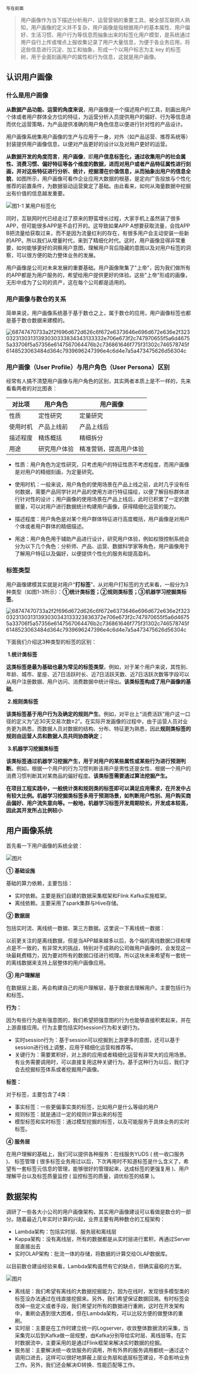 `写在前面`

> 用户画像作为当下描述分析用户、运营营销的重要工具，被全部互联网人熟知，用户画像的定义并不复杂，用户画像是指根据用户的基本属性、用户偏好、生活习惯、用户行为等信息而抽象出来的标签化用户模型，是系统通过用户自行上传或埋点上报收集记录了用户大量信息，为便于各业务应用，将这些信息进行沉淀、加工和抽象，形成一个以用户标志为主 key 的标签树，用于全面刻画用户的属性和行为信息，这就是用户画像。

## 认识用户画像 

### 什么是用户画像

**从数据产品功能、运营的角度来说**，用户画像是一个描述用户的工具，刻画出用户个体或者用户群体全方位的特征，为运营分析人员提供用户的偏好、行为等信息进而优化运营策略，为产品提供准确的用户角色信息以便进行针对性的产品设计。

用户画像系统集用户画像的生产与应用于一身，对外（如产品运营、推荐系统等）封装提供用户画像信息，以便对产品更好的设计以及对用户更好的运营。

**从数据开发的角度而言**，**用户画像**，即**用户信息标签化，通过收集用户的社会属性、消费习惯、偏好特征等各个维度的数据，进而对用户或者产品特征属性进行刻画，并对这些特征进行分析、统计，挖掘潜在价值信息，从而抽象出用户的信息全貌**，如图所示，用户画像可看作企业应用大数据的根基，是定向广告投放与个性化推荐的前置条件，为数据驱动运营奠定了基础。由此看来，如何从海量数据中挖掘出有价值的信息越发重要。

![图1-1 某用户标签化](https://camo.githubusercontent.com/92cc0277b2fc7dc7510a95c00bce775fa274b5043c7c7d29281d15ef0d28ed96/68747470733a2f2f696d672d626c6f672e6373646e696d672e636e2f32303231303131393030303831373830302e706e673f2c747970655f5a6d46755a33706f5a57356e6147567064476b2c736861646f775f31302c746578745f6148523063484d364c7939696247396e4c6d4e7a5a473475626d56304c33646c61586870626c38304e444d784f44677a4d413d3d2c73697a655f31362c636f6c6f725f4646464646462c745f3730237069635f63656e746572)

同时，互联网时代已经走过了原来的野蛮增长过程，大家手机上虽然装了很多APP，但可能很多APP是不会打开的。这导致如果APP A想要获取流量，会找APP B把流量给获取过来，而不是因为流量红利的存在，有很多用户会主动安装一些新的APP。所以我们从增量时代，来到了精细化时代。这时，用户画像显得非常重要，如何能够更好的洞察用户意图，理解用户背后隐藏的意图以及对用户标签的洞察，可以很方便的助力整体业务的发展。

用户画像是公司对未来发展的重要基础。用户画像聚集了"上帝"，因为我们做所有的APP都是为用户服务的，希望给用户提供更好的体验。这些"上帝"形成的画像，无形中成为了公司的资产，这在每个公司都是适用的。

### 用户画像与数仓的关系

简单来说，用户画像系统基于基于数仓之上，属于数仓的应用，用户画像标签也都是基于数仓数据来建模的。

![68747470733a2f2f696d672d626c6f672e6373646e696d672e636e2f32303231303131393030333834343133332e706e673f2c747970655f5a6d46755a33706f5a57356e6147567064476b2c736861646f775f31302c746578745f6148523063484d364c7939696247396e4c6d4e7a5a473475626d56304c](https://gitee.com/joeyooa/data-images/raw/master/note/2021/68747470733a2f2f696d672d626c6f672e6373646e696d672e636e2f32303231303131393030333834343133332e706e673f2c747970655f5a6d46755a33706f5a57356e6147567064476b2c736861646f775f31302c746578745f6148523063484d364c7939696247396e4c6d4e7a5a473475626d56304c.png)

### 用户画像（User Profile）与用户角色（User Persona）区别

经常有人搞不清楚用户画像与用户角色的区别，其实两者本质上是不一样的，先来看看两者的对比图表：

| 对比项   | 用户角色     | 用户画像               |
| -------- | ------------ | ---------------------- |
| 性质     | 定性研究     | 定量研究               |
| 使用时机 | 产品上线前   | 产品上线后             |
| 描述程度 | 精炼概括     | 精细拆分               |
| 用途     | 研究用户体验 | 精准营销，提高用户体验 |

- 性质：用户角色为定性研究，只考虑用户的特征性质不考虑程度，而用户画像是对用户的精细刻画，为定量研究。

- 使用时机：一般来说，用户角色的使用场景在产品上线之前，此时几乎没有任何数据，需要产品同学针对产品的使用方进行特征描绘，以便了解目标群体进行针对性的设计；用户画像的使用场景在产品上线后，此时已积累了一定的数据量，可以对用户进行数据统计构建用户画像，获得精细化运营的能力。

- 描述程度：用户角色是对某个用户群体特征进行高度概括，用户画像是对用户个体或者用户群体的精细描述。

- 用途：用户角色用于辅助产品进行设计，研究用户体验，例如权限控制系统会分为以下几个角色：分析师、产品、运营、数据科学家等角色，用户画像用于了解用户特征以及偏好，以便提供个性化的服务和提高盈利。

### 标签类型

用户画像建模其实就是对用户“**打标签**”，从对用户打标签的方式来看，一般分为3种类型（如图1-3所示）：**①统计类标签；②规则类标签；③机器学习挖掘类标签**。

![68747470733a2f2f696d672d626c6f672e6373646e696d672e636e2f32303231303131393030343133323836372e706e673f2c747970655f5a6d46755a33706f5a57356e6147567064476b2c736861646f775f31302c746578745f6148523063484d364c7939696247396e4c6d4e7a5a473475626d56304c](https://gitee.com/joeyooa/data-images/raw/master/note/2021/68747470733a2f2f696d672d626c6f672e6373646e696d672e636e2f32303231303131393030343133323836372e706e673f2c747970655f5a6d46755a33706f5a57356e6147567064476b2c736861646f775f31302c746578745f6148523063484d364c7939696247396e4c6d4e7a5a473475626d56304c.png)

 下面我们介绍这3种类型的标签的区别：

​    **1.统计类标签**

​    **这类标签是最为基础也最为常见的标签类型**，例如，对于某个用户来说，其性别、年龄、城市、星座、近7日活跃时长、近7日活跃天数、近7日活跃次数等字段可以从用户注册数据、用户访问、消费数据中统计得出。**该类标签构成了用户画像的基础**。

​    **2.规则类标签**

​    **该类标签基于用户行为及确定的规则产生**。例如，对平台上“消费活跃”用户这一口径的定义为“近30天交易次数≥2”。在实际开发画像的过程中，由于运营人员对业务更为熟悉，而数据人员对数据的结构、分布、特征更为熟悉，因此**规则类标签的规则由运营人员和数据人员共同协商确定**；

​    **3.机器学习挖掘类标签**

​    **该类标签通过机器学习挖掘产生，用于对用户的某些属性或某些行为进行预测判断**。例如，根据一个用户的行为习惯判断该用户是男性还是女性、根据一个用户的消费习惯判断其对某商品的偏好程度。**该类标签需要通过算法挖掘产生。**

​    **在项目工程实践中，一般统计类和规则类的标签即可以满足应用需求，在开发中占有较大比例。机器学习挖掘类标签多用于预测场景，如判断用户性别、用户购买商品偏好、用户流失意向等。一般地，机器学习标签开发周期较长，开发成本较高，因此其开发所占比例较小**

## 用户画像系统

首先看一下用户画像的系统全貌：

![图片](https://gitee.com/joeyooa/data-images/raw/master/note/2021/640.png)

**① 基础设施**

基础的算力依赖，主要包括：

- 实时依赖。主要是我们自建的数据采集框架和Flink Kafka实施框架。
- 离线依赖。主要采用了spark集群与Hive存储。

**② 数据层**

包括实时流、离线统一数据、第三方数据。这里说一下离线统一数据：

以前更关注的是离线数据，但是当APP越来越多以后，各个端的离线数据口径和埋点是不一致的，有非常大的挑战，特别对于成熟的公司做用户画像时，会发现这一块最耗费精力，因为要对所有的数据口径进行梳理。所以这块未来希望有一套统一的离线数据来支持上层整体的用户画像应用。

**③ 用户理解层**

在数据层上面，再会构建自己的用户理解层，基于数据去理解用户。主要包括行为和标签。

**行为：**

因为有些行为是有强意图的，我们希望把强意图的行为也能够直接积累起来，并在上游直接应用。行为主要包括实时session行为和关键行为。

- 实时session行为：基于session可以挖掘到上游更多的意图，还可以基于session进行线上调整，应用于精细化运营和推荐等。
- 关键行为：需要累积好，对上游的应用或者精细化运营有非常大的应用场景。有业务需要调用时，可以直接复用这种关键行为。基于这种行为以后，我们才会去挖掘标签体系或者挖掘用户画像。

**标签：**

对于标签，主要包含了4类：

- 事实标签：一些更偏事实类的标签，比如用户是什么等级的用户
- 规则标签：就是通过一定的规则计算出来的标签
- 模型标签和实时标签：通过模型挖掘的标签，以及可能服务于具体业务的实时标签。

**④ 服务层**

在用户理解的基础上，我们可以提供各种服务：在线服务YUDS ( 统一收口服务 )、 标签管理 ( 很多标签业务用过以后，下次再用时不知道标签是什么含义了，希望有一套标签元信息的管理，能够很好的管理起来，达成标签的更强复用 )、用户理解平台以及标签质量监控 ( 监控标签的质量，调优标签的结果 )。

## 数据架构

调研了一些各大小公司的用户画像架构，其实用户画像建设可以看做是数仓的一部分。随着最近几年实时计算的兴起，业界主要有两种数仓的工程架构：

- Lambda架构：包括实时层、服务层和离线层
- Kappa架构：没有离线层，所有的数据都是从实时层进行累积，再通过Server层直接出去
- 实时OLAP架构：批流一体的存储，将数据的计算交给OLAP数据库。

以目前数仓建设经验来看，Lambda架构虽然有它的缺点，但确实最稳的方案。

![图片](https://gitee.com/joeyooa/data-images/raw/master/note/2021/640)

- 离线层：我们希望有离线的大数据挖掘能力，因为在线时，发现很多模型类的标签没办法通过在线直接挖掘来。另外，我们希望保证数据回溯。有时标签会改掉一些定义或者手段，我们希望对所有的数据进行重刷，这时在开发架构中，重刷会遇到很大困难，但在Lambda架构，可以比较方便的做整体的重刷。
- 实时层：主要是在工作时建立统一的Logserver，收敛整体数据流的采集，当采集完以后到Kafka做一层规整，由Kafka分别导给实时层、离线层等。在实时数据流中，主要采用的是通过Flink框架来解决实时数据的挖掘。
- 服务层：主要解决统一收敛服务的调用，所有外界的服务调用都统一通过这个调用口进去，这样可以很好地屏蔽上层业务层和底层标签建设，不会影响业务工作。另外，我们还会解决ID转换、性能匹配等工作。

